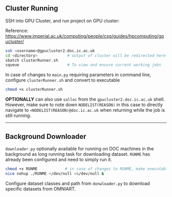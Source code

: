 
## Cluster Running
SSH into GPU Cluster, and run project on GPU cluster: 

Reference: <a> https://www.imperial.ac.uk/computing/people/csg/guides/hpcomputing/gpucluster/ </a>
```sh
ssh <username>@gpucluster2.doc.ic.ac.uk
cd <directory>             # output of cluster will be redirected here at the current directory
sbatch clusterRunner.sh
squeue                     # To view and ensure current working jobs
```
In case of changes to `main.py` requiring parameters in command line, configure `clusterRunner.sh` and convert to executable
```sh
chmod +x clusterRunner.sh
```
<b>OPTIONALLY</b> can also use `salloc` from the `gpucluster2.doc.ic.ac.uk` shell. However, make sure to note down `NODELIST(REASON)` in this case to directly navigate to 
`<NODELIST(REASON)@doc.ic.ac.uk` when returning while the job is still running.
***
## Background Downloader
`downloader.py` optionally available for running on DOC machines in the background as long running task for downloading dataset. `RUNME` has already been configured 
and need to simply run it.
```sh
chmod +x RUNME            # in case of changes to RUNME, make executable again.
nice nohup ./RUNME </dev/null >&/dev/null &
```
Configure dataset classes and path from `donwloader.py` to download specific datasets from OMNIART.

